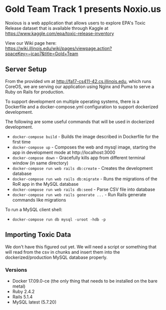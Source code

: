 # Gold Team Track 1 presents Noxio.us

Noxious is a web application that allows users to explore EPA's Toxic Release dataset that is available through Kaggle at https://www.kaggle.com/epa/toxic-release-inventory

View our Wiki page here: https://wiki.illinois.edu/wiki/pages/viewpage.action?spaceKey=~jcao7&title=Gold+Team

## Server Setup

From the provided vm at http://fa17-cs411-42.cs.illinois.edu, which runs CoreOS, we are serving our application using Nginx and Puma to serve a Ruby on Rails for production.

To support development on multiple operating systems, there is a Dockerfile and a docker-compose.yml configuration to support  dockerized development.

The following are some useful commands that will be used in dockerized development.
* `docker-compose build`  - Builds the image described in Dockerfile for the first time
* `docker-compose up` - Composes the web and mysql image, starting the app in development mode at http://localhost:3000
* `docker-compose down` - Gracefully kills app from different terminal window (in same directory)
* `docker-compose run web rails db:create` - Creates the development database
* `docker-compose run web rails db:migrate` - Runs the migrations of the RoR app in the MySQL database
* `docker-compose run web rails db:seed` - Parse CSV file into database
* `docker-compose run web rails generate ...` - Run Rails generate commands like migrations

To run a MySQL client shell:
* `docker-compose run db mysql -uroot -hdb -p`

## Importing Toxic Data

We don't have this figured out yet. We will need a script or something that will read from the csv in chunks and insert them into the dockerized/production MySQL database properly.

### Versions

* Docker 17.09.0-ce (the only thing that needs to be installed on the bare metal)
* Ruby 2.4.2
* Rails 5.1.4
* MySQL latest (5.7.20)

